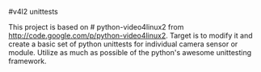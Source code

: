 #v4l2 unittests

This project is based on # python-video4linux2 from http://code.google.com/p/python-video4linux2.
Target is to modify it and create a basic set of python unittests for individual camera sensor or module.
Utilize as much as possible of the python's awesome unittesting framework.

